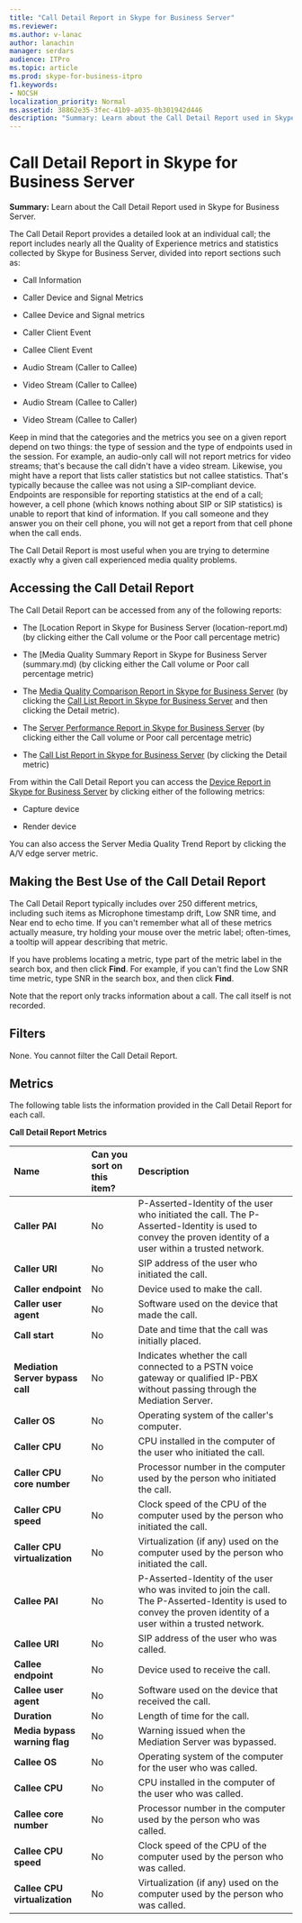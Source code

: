 ```yaml
---
title: "Call Detail Report in Skype for Business Server"
ms.reviewer: 
ms.author: v-lanac
author: lanachin
manager: serdars
audience: ITPro
ms.topic: article
ms.prod: skype-for-business-itpro
f1.keywords:
- NOCSH
localization_priority: Normal
ms.assetid: 38862e35-3fec-41b9-a035-0b301942d446
description: "Summary: Learn about the Call Detail Report used in Skype for Business Server."
---
```


# Call Detail Report in Skype for Business Server
 
**Summary:** Learn about the Call Detail Report used in Skype for Business Server.
  
The Call Detail Report provides a detailed look at an individual call; the report includes nearly all the Quality of Experience metrics and statistics collected by Skype for Business Server, divided into report sections such as:
  
- Call Information 
    
- Caller Device and Signal Metrics
    
- Callee Device and Signal metrics
    
- Caller Client Event
    
- Callee Client Event
    
- Audio Stream (Caller to Callee)
    
- Video Stream (Caller to Callee)
    
- Audio Stream (Callee to Caller)
    
- Video Stream (Callee to Caller)
    
Keep in mind that the categories and the metrics you see on a given report depend on two things: the type of session and the type of endpoints used in the session. For example, an audio-only call will not report metrics for video streams; that's because the call didn't have a video stream. Likewise, you might have a report that lists caller statistics but not callee statistics. That's typically because the callee was not using a SIP-compliant device. Endpoints are responsible for reporting statistics at the end of a call; however, a cell phone (which knows nothing about SIP or SIP statistics) is unable to report that kind of information. If you call someone and they answer you on their cell phone, you will not get a report from that cell phone when the call ends.
  
The Call Detail Report is most useful when you are trying to determine exactly why a given call experienced media quality problems.
  
## Accessing the Call Detail Report

The Call Detail Report can be accessed from any of the following reports:
  
- The [Location Report in Skype for Business Server (location-report.md) (by clicking either the Call volume or the Poor call percentage metric)
    
- The [Media Quality Summary Report in Skype for Business Server (summary.md) (by clicking either the Call volume or Poor call percentage metric)
    
- The [Media Quality Comparison Report in Skype for Business Server](comparison.md) (by clicking the [Call List Report in Skype for Business Server](call-list-report-0.md) and then clicking the Detail metric).
    
- The [Server Performance Report in Skype for Business Server](server-performance.md) (by clicking either the Call volume or Poor call percentage metric)
    
- The [Call List Report in Skype for Business Server](call-list-report-0.md) (by clicking the Detail metric)
    
From within the Call Detail Report you can access the [Device Report in Skype for Business Server](device-report.md) by clicking either of the following metrics:
  
- Capture device
    
- Render device
    
You can also access the Server Media Quality Trend Report by clicking the A/V edge server metric.
  
## Making the Best Use of the Call Detail Report

The Call Detail Report typically includes over 250 different metrics, including such items as Microphone timestamp drift, Low SNR time, and Near end to echo time. If you can't remember what all of these metrics actually measure, try holding your mouse over the metric label; often-times, a tooltip will appear describing that metric.
  
If you have problems locating a metric, type part of the metric label in the search box, and then click **Find**. For example, if you can't find the Low SNR time metric, type SNR in the search box, and then click **Find**.
  
Note that the report only tracks information about a call. The call itself is not recorded.
  
## Filters

None. You cannot filter the Call Detail Report.
  
## Metrics

The following table lists the information provided in the Call Detail Report for each call.
  
**Call Detail Report Metrics**

|**Name**|**Can you sort on this item?**|**Description**|
|:-----|:-----|:-----|
|**Caller PAI** <br/> |No  <br/> |P-Asserted-Identity of the user who initiated the call. The P-Asserted-Identity is used to convey the proven identity of a user within a trusted network.  <br/> |
|**Caller URI** <br/> |No  <br/> |SIP address of the user who initiated the call.  <br/> |
|**Caller endpoint** <br/> |No  <br/> |Device used to make the call.  <br/> |
|**Caller user agent** <br/> |No  <br/> |Software used on the device that made the call.  <br/> |
|**Call start** <br/> |No  <br/> |Date and time that the call was initially placed.  <br/> |
|**Mediation Server bypass call** <br/> |No  <br/> |Indicates whether the call connected to a PSTN voice gateway or qualified IP-PBX without passing through the Mediation Server.  <br/> |
|**Caller OS** <br/> |No  <br/> |Operating system of the caller's computer.  <br/> |
|**Caller CPU** <br/> |No  <br/> |CPU installed in the computer of the user who initiated the call.  <br/> |
|**Caller CPU core number** <br/> |No  <br/> |Processor number in the computer used by the person who initiated the call.  <br/> |
|**Caller CPU speed** <br/> |No  <br/> |Clock speed of the CPU of the computer used by the person who initiated the call.  <br/> |
|**Caller CPU virtualization** <br/> |No  <br/> |Virtualization (if any) used on the computer used by the person who initiated the call.  <br/> |
|**Callee PAI** <br/> |No  <br/> |P-Asserted-Identity of the user who was invited to join the call. The P-Asserted-Identity is used to convey the proven identity of a user within a trusted network.  <br/> |
|**Callee URI** <br/> |No  <br/> |SIP address of the user who was called.  <br/> |
|**Callee endpoint** <br/> |No  <br/> |Device used to receive the call.  <br/> |
|**Callee user agent** <br/> |No  <br/> |Software used on the device that received the call.  <br/> |
|**Duration** <br/> |No  <br/> |Length of time for the call.  <br/> |
|**Media bypass warning flag** <br/> |No  <br/> |Warning issued when the Mediation Server was bypassed.  <br/> |
|**Callee OS** <br/> |No  <br/> |Operating system of the computer for the user who was called.  <br/> |
|**Callee CPU** <br/> |No  <br/> |CPU installed in the computer of the user who was called.  <br/> |
|**Callee core number** <br/> |No  <br/> |Processor number in the computer used by the person who was called.  <br/> |
|**Callee CPU speed** <br/> |No  <br/> |Clock speed of the CPU of the computer used by the person who was called.  <br/> |
|**Callee CPU virtualization** <br/> |No  <br/> |Virtualization (if any) used on the computer used by the person who was called.  <br/> |
   

